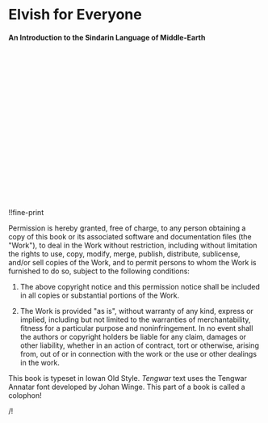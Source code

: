<div class="page-break right"></div>
<br/>
<br/>
<br/>
<br/>
<br/>
<br/>
<br/>
<br/>
<br/>
<h1 class="title center">Elvish for Everyone</h1>
<h1 class="title center" style="font-size:100%">An Introduction to the Sindarin Language of Middle-Earth</h1>

<div class="page-break left"></div>
<br/>
<br/>
<br/>
<br/>
<br/>
<br/>
<br/>
<br/>
<br/>
<br/>
<br/>
<br/>
<br/>
<br/>
<br/>
<br/>
<br/>
<br/>

!!fine-print

Permission is hereby granted, free of charge, to any person obtaining a copy of this book or its associated software and documentation files (the "Work"), to deal in the Work without restriction, including without limitation the rights to use, copy, modify, merge, publish, distribute, sublicense, and/or sell copies of the Work, and to permit persons to whom the Work is furnished to do so, subject to the following conditions:

1. The above copyright notice and this permission notice shall be included in all copies or substantial portions of the Work.</p>

2. The Work is provided "as is", without warranty of any kind, express or implied, including but not limited to the warranties of merchantability, fitness for a particular purpose and noninfringe&shy;ment. In no event shall the authors or copyright holders be liable for any claim, damages or other liability, whether in an action of contract, tort or otherwise, arising from, out of or in connection with the work or the use or other dealings in the work.</p>

<p class="center">This book is typeset in Iowan Old Style. <em>Tengwar</em> text uses the Tengwar Annatar font developed by Johan Winge. This part of a book is called a colophon!</p>

/!

<div class="page-break right"></div>
